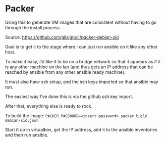 # Packer
Using this to generate VM images that are consistent without having to go
through the install process.

Source: https://github.com/glisignoli/packer-debian-sid

Goal is to get it to the stage where I can just run ansible on it like any
other host.

To make it easy, I'd like it to be on a bridge network so that it appears as if
it is any other machine on the lan (and thus gets an IP address that can be
reached by ansible from any other ansible ready machine).

It must also have ssh setup, and the ssh keys imported so that ansible may run.

The easiest way I've done this is via the github ssh key import.

After that, everything else is ready to rock.

To build the image:
`PACKER_PASSWORD=<insert password> packer build debian-sid.json`

Start it up in virtualbox, get the IP address, add it to the ansible inventories
and then run ansible.
